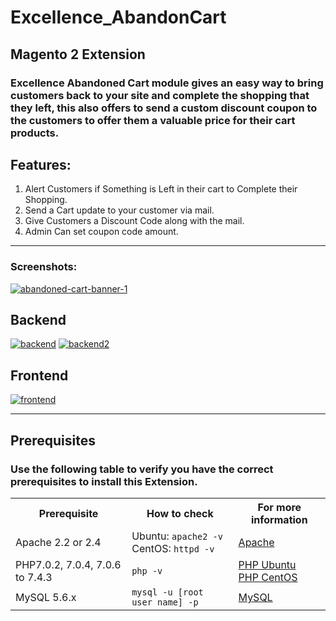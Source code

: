 # Excellence_AbandonCart
## Magento 2 Extension

### Excellence Abandoned Cart module gives an easy way to bring customers back to your site and complete the shopping that they left, this also offers to send a custom discount coupon to the customers to offer them a valuable price for their cart products.



## Features:
1. Alert Customers if Something is Left in their cart to Complete their Shopping.
2. Send a Cart update to your customer via mail.
3. Give Customers a Discount Code along with the mail.
4. Admin Can set coupon code amount.



******************************************************************************************************

### Screenshots:
<a href="https://ibb.co/cNxTqGb"><img src="https://i.ibb.co/2j5KJD8/abandoned-cart-banner-1.webp" alt="abandoned-cart-banner-1" border="0"></a>
## Backend
<a href="https://ibb.co/j5pC0dW"><img src="https://i.ibb.co/YWr5n6y/backend.webp" alt="backend" border="0"></a>
<a href="https://ibb.co/VVtzjwy"><img src="https://i.ibb.co/Tck7vWX/backend2.webp" alt="backend2" border="0"></a>

## Frontend
<a href="https://ibb.co/ThBkmR1"><img src="https://i.ibb.co/F7bKgJX/frontend.webp" alt="frontend" border="0"></a>



___________________________________________________________________________________________________
## Prerequisites
### Use the following table to verify you have the correct prerequisites to install this Extension.
<table>
	<tbody>
		<tr>
			<th>Prerequisite</th>
			<th>How to check</th>
			<th>For more information</th>
		</tr>
	<tr>
		<td>Apache 2.2 or 2.4</td>
		<td>Ubuntu: <code>apache2 -v</code><br>
		CentOS: <code>httpd -v</code></td>
		<td><a href="https://devdocs.magento.com/guides/v2.2/install-gde/prereq/apache.html">Apache</a></td>
	</tr>
	<tr>
		<td>PHP7.0.2, 7.0.4, 7.0.6 to 7.4.3</td>
		<td><code>php -v</code></td>
		<td><a href="http://devdocs.magento.com/guides/v2.2/install-gde/prereq/php-ubuntu.html">PHP Ubuntu</a><br><a href="http://devdocs.magento.com/guides/v2.2/install-gde/prereq/php-centos.html">PHP CentOS</a></td>
	</tr>
	<tr><td>MySQL 5.6.x</td>
	<td><code>mysql -u [root user name] -p</code></td>
	<td><a href="http://devdocs.magento.com/guides/v2.2/install-gde/prereq/mysql.html">MySQL</a></td>
	</tr>
</tbody>
</table>
